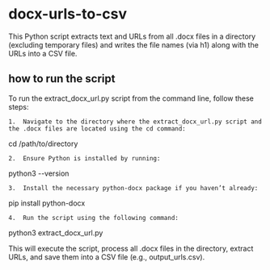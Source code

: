 # docx-urls-to-csv
This Python script extracts text and URLs from all .docx files in a directory (excluding temporary files) and writes the file names (via h1) along with the URLs into a CSV file.

## how to run the script
To run the extract_docx_url.py script from the command line, follow these steps:

	1.	Navigate to the directory where the extract_docx_url.py script and the .docx files are located using the cd command:

cd /path/to/directory


	2.	Ensure Python is installed by running:

python3 --version


	3.	Install the necessary python-docx package if you haven’t already:

pip install python-docx


	4.	Run the script using the following command:

python3 extract_docx_url.py

This will execute the script, process all .docx files in the directory, extract URLs, and save them into a CSV file (e.g., output_urls.csv).
